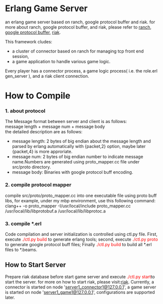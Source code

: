 Erlang Game Server
==================
an erlang game server based on ranch, google protocol buffer and riak.
for more about ranch, google protocol buffer, and riak, please refer to
[ranch](https://github.com/ninenines/ranch),
[google protocol buffer](https://developers.google.com/protocol-buffers),
[riak](http://docs.basho.com).<br>

This framework cludes:<br>
* a cluster of connector based on ranch for managing tcp front end session,
* a game application to handle various game logic.

Every player has a connector process, a game logic process( i.e. the role.erl gen_server ), and a riak client connection.


How to Compile
==================

### 1. about protocol
The Message format between server and client is as follows:<br>
message length + message num + message body<br>
the detailed description are as follows:
* message length: 2 bytes of big endian about the message length and parsed by erlang automatically with {packet,2} option, maybe later {packet,4} is more approriate.
* message num: 2 bytes of big endian number to indicate message name.Numbers are generated using proto_mapper.cc file under src/proto directory.  
* message body: Binaries with google protocol buff encoding. 

### 2. compile protocol mapper
compile src/proto/proto_mapper.cc into one executable file using proto buff libs, for example, under my mbp environment, use this following command:<br>
    clang++ -o proto_mapper -I/usr/local/include proto_mapper.cc /usr/local/lib/libprotobuf.a /usr/local/lib/libprotoc.a

### 3. compile *.erl
Code compilation and server initialization is controlled using ctl.py file.
First, execute <font color="red">./ctl.py build</font> to generate erlang tools; second, execute <font color="red">./ctl.py proto</font> to generate google protocol buff files; Finally <font color="red">./ctl.py build</font> to build all *.erl files to *.beams.

How to Start Server
-------------------------
Prepare riak database before start game server and 
execute <font color="red">./ctl.py start</font>to start the server.
for more on how to start riak, please visit:[riak](http://docs.basho.com).
Currently, a connector is started on node 'server1_connector1@127.0.0.1',
a game server is started on node 'server1_game1@127.0.0.1',
configurations are supported later.
